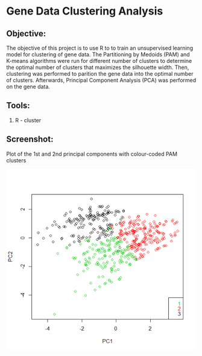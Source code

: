 # Gene Data Clustering Analysis

## **Objective:**
The objective of this project is to use R to to train an unsupervised learning model for clustering of gene data. The Partitioning by Medoids (PAM) and K-means algorithms were run for different number of clusters to determine the optimal number of clusters that maximizes the silhouette width. Then, clustering was performed to parition the gene data into the optimal number of clusters. Afterwards, Principal Component Analysis (PCA) was performed on the gene data. 

## **Tools:**
1.	R - cluster 

## **Screenshot:**

Plot of the 1st and 2nd principal components with colour-coded PAM clusters

![figure1.png](clusters.png)
